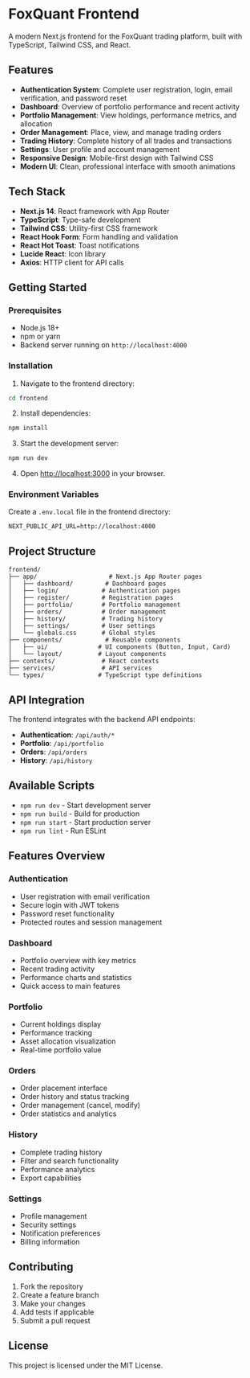 # FoxQuant Frontend

A modern Next.js frontend for the FoxQuant trading platform, built with TypeScript, Tailwind CSS, and React.

## Features

- **Authentication System**: Complete user registration, login, email verification, and password reset
- **Dashboard**: Overview of portfolio performance and recent activity
- **Portfolio Management**: View holdings, performance metrics, and allocation
- **Order Management**: Place, view, and manage trading orders
- **Trading History**: Complete history of all trades and transactions
- **Settings**: User profile and account management
- **Responsive Design**: Mobile-first design with Tailwind CSS
- **Modern UI**: Clean, professional interface with smooth animations

## Tech Stack

- **Next.js 14**: React framework with App Router
- **TypeScript**: Type-safe development
- **Tailwind CSS**: Utility-first CSS framework
- **React Hook Form**: Form handling and validation
- **React Hot Toast**: Toast notifications
- **Lucide React**: Icon library
- **Axios**: HTTP client for API calls

## Getting Started

### Prerequisites

- Node.js 18+ 
- npm or yarn
- Backend server running on `http://localhost:4000`

### Installation

1. Navigate to the frontend directory:
```bash
cd frontend
```

2. Install dependencies:
```bash
npm install
```

3. Start the development server:
```bash
npm run dev
```

4. Open [http://localhost:3000](http://localhost:3000) in your browser.

### Environment Variables

Create a `.env.local` file in the frontend directory:

```env
NEXT_PUBLIC_API_URL=http://localhost:4000
```

## Project Structure

```
frontend/
├── app/                    # Next.js App Router pages
│   ├── dashboard/         # Dashboard pages
│   ├── login/            # Authentication pages
│   ├── register/         # Registration pages
│   ├── portfolio/        # Portfolio management
│   ├── orders/           # Order management
│   ├── history/          # Trading history
│   ├── settings/         # User settings
│   └── globals.css       # Global styles
├── components/            # Reusable components
│   ├── ui/              # UI components (Button, Input, Card)
│   └── layout/          # Layout components
├── contexts/             # React contexts
├── services/             # API services
└── types/               # TypeScript type definitions
```

## API Integration

The frontend integrates with the backend API endpoints:

- **Authentication**: `/api/auth/*`
- **Portfolio**: `/api/portfolio`
- **Orders**: `/api/orders`
- **History**: `/api/history`

## Available Scripts

- `npm run dev` - Start development server
- `npm run build` - Build for production
- `npm run start` - Start production server
- `npm run lint` - Run ESLint

## Features Overview

### Authentication
- User registration with email verification
- Secure login with JWT tokens
- Password reset functionality
- Protected routes and session management

### Dashboard
- Portfolio overview with key metrics
- Recent trading activity
- Performance charts and statistics
- Quick access to main features

### Portfolio
- Current holdings display
- Performance tracking
- Asset allocation visualization
- Real-time portfolio value

### Orders
- Order placement interface
- Order history and status tracking
- Order management (cancel, modify)
- Order statistics and analytics

### History
- Complete trading history
- Filter and search functionality
- Performance analytics
- Export capabilities

### Settings
- Profile management
- Security settings
- Notification preferences
- Billing information

## Contributing

1. Fork the repository
2. Create a feature branch
3. Make your changes
4. Add tests if applicable
5. Submit a pull request

## License

This project is licensed under the MIT License. 